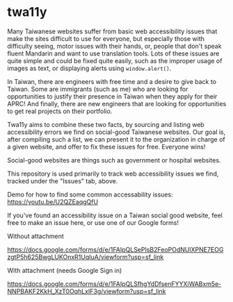 # twa11y

Many Taiwanese websites suffer from basic web accessibility issues that make the sites difficult to use for everyone, but especially those with difficulty seeing, motor issues with their hands, or, people that don't speak fluent Mandarin and want to use translation tools. Lots of these issues are quite simple and could be fixed quite easily, such as the improper usage of images as text, or displaying alerts using `window.alert()`. 

In Taiwan, there are engineers with free time and a desire to give back to Taiwan. Some are immigrants (such as me) who are looking for opportunities to justify their presence in Taiwan when they apply for their APRC! And finally, there are new engineers that are looking for opportunities to get real projects on their portfolio. 

Twa11y aims to combine these two facts, by sourcing and listing web accessibility errors we find on social-good Taiwanese websites. Our goal is, after compiling such a list, we can present it to the organization in charge of a given website, and offer to fix these issues for free. Everyone wins!

Social-good websites are things such as government or hospital websites. 

This repository is used primarily to track web accessibility issues we find, tracked under the "Issues" tab, above. 

Demo for how to find some common accessability issues: https://youtu.be/U2QZEaqgQfU

If you've found an accessibility issue on a Taiwan social good website, feel free to make an issue here, or use one of our Google forms!

Without attachment

https://docs.google.com/forms/d/e/1FAIpQLSePIsB2FeoPOdNUlXPNE7EOGzgtP5h625BwgLUKOnxR1UqIuA/viewform?usp=sf_link

With attachment (needs Google Sign in)

https://docs.google.com/forms/d/e/1FAIpQLSfhgYdDfsenFYYXiWABxm5e-NNPBAKF2KkH_XzT0OqhLxIF3g/viewform?usp=sf_link
